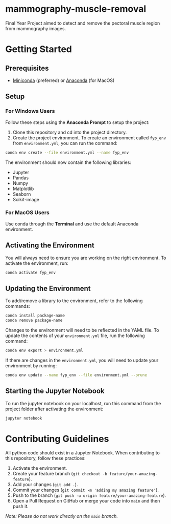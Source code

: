 # mammography-muscle-removal

Final Year Project aimed to detect and remove the pectoral muscle region from mammography images.

# Getting Started

## Prerequisites

-   [Miniconda](https://docs.conda.io/en/latest/miniconda.html) (preferred) or [Anaconda](https://www.anaconda.com/products/individual) (for MacOS)

## Setup

### For Windows Users

Follow these steps using the **Anaconda Prompt** to setup the project:

1. Clone this repository and cd into the project directory.
2. Create the project environment. To create an environment called `fyp_env` from `environment.yml`, you can run the command:

```bash
conda env create --file environment.yml --name fyp_env
```

The environment should now contain the following libraries:

-   Jupyter
-   Pandas
-   Numpy
-   Matplotlib
-   Seaborn
-   Scikit-image

### For MacOS Users

Use conda through the **Terminal** and use the default Anaconda environment.

## Activating the Environment

You will always need to ensure you are working on the right environment. To activate the environment, run:

```bash
conda activate fyp_env
```

## Updating the Environment

To add/remove a library to the environment, refer to the following commands:

```bash
conda install package-name
conda remove package-name
```

Changes to the environment will need to be reflected in the YAML file. To update the contents of your `environment.yml` file, run the following command:

```bash
conda env export > environment.yml
```

If there are changes in the `environment.yml`, you will need to update your environment by running:

```bash
conda env update --name fyp_env --file environment.yml --prune
```

## Starting the Jupyter Notebook

To run the jupyter notebook on your localhost, run this command from the project folder after activating the environment:

```bash
jupyter notebook
```

# Contributing Guidelines

All python code should exist in a Jupyter Notebook. When contributing to this repository, follow these practices:

1. Activate the environment.
2. Create your feature branch (`git checkout -b feature/your-amazing-feature`).
3. Add your changes (`git add .`).
4. Commit your changes (`git commit -m 'adding my amazing feature'`).
5. Push to the branch (`git push -u origin feature/your-amazing-feature`).
6. Open a Pull Request on GitHub or merge your code into `main` and then push it.

_Note: Please do not work directly on the `main` branch._
